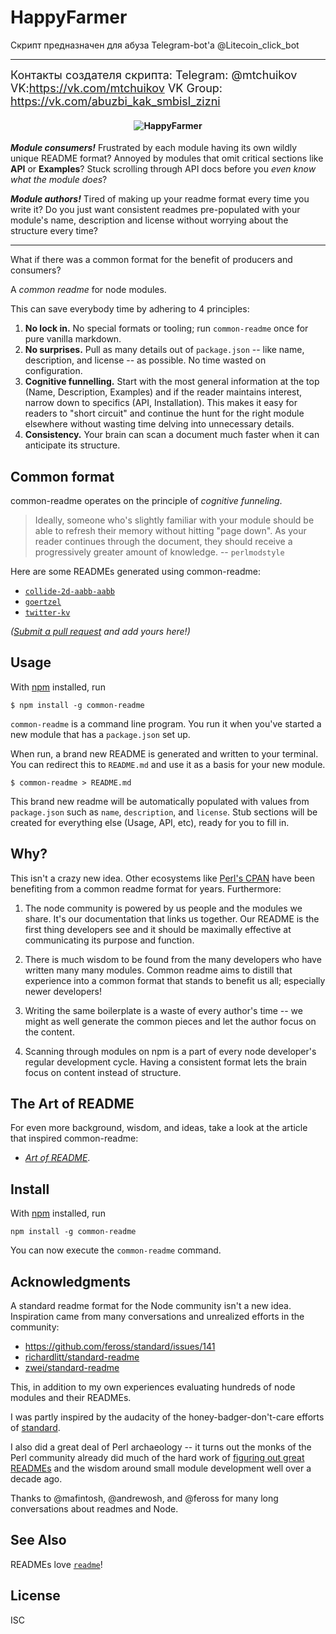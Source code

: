 # HappyFarmer
Скрипт предназначен для абуза Telegram-bot'а @Litecoin_click_bot
***
<font size="+1">Контакты создателя скрипта:
Telegram: @mtchuikov
VK:https://vk.com/mtchuikov
VK Group: https://vk.com/abuzbi_kak_smbisl_zizni</font>

<h4 align="center">
  <img alt="HappyFarmer" src="common-readme.png">
</h4>

***Module consumers!*** Frustrated by each module having its own wildly
unique README format? Annoyed by modules that omit critical sections like
**API** or **Examples**? Stuck scrolling through API docs before you *even know
what the module does*?

***Module authors!*** Tired of making up your readme format every time you
write it? Do you just want consistent readmes pre-populated with your module's
name, description and license without worrying about the structure every time?

---

What if there was a common format for the benefit of producers and consumers?

A *common readme* for node modules.

This can save everybody time by adhering to 4 principles:

1. **No lock in.** No special formats or tooling; run `common-readme` once for
   pure vanilla markdown.
2. **No surprises.** Pull as many details out of `package.json` -- like name,
   description, and license -- as possible. No time wasted on configuration.
3. **Cognitive funnelling.** Start with the most general information at the top
   (Name, Description, Examples) and if the reader maintains interest, narrow
   down to specifics (API, Installation). This makes it easy for readers to
   "short circuit" and continue the hunt for the right module elsewhere without
   wasting time delving into unnecessary details.
4. **Consistency.** Your brain can scan a document much faster when it can
   anticipate its structure.

## Common format

common-readme operates on the principle of *cognitive funneling*.

> Ideally, someone who's slightly familiar with your module should be able to
> refresh their memory without hitting "page down".  As your reader continues
> through the document, they should receive a progressively greater amount of
> knowledge. -- `perlmodstyle`

Here are some READMEs generated using common-readme:

- [`collide-2d-aabb-aabb`](https://github.com/noffle/collide-2d-aabb-aabb)
- [`goertzel`](https://github.com/noffle/goertzel)
- [`twitter-kv`](https://github.com/noffle/twitter-kv)

*([Submit a pull request](https://github.com/noffle/common-readme/pulls) and add
yours here!)*

## Usage

With [npm](https://npmjs.org/) installed, run

    $ npm install -g common-readme

`common-readme` is a command line program. You run it when you've started a new
module that has a `package.json` set up.

When run, a brand new README is generated and written to your terminal. You can
redirect this to `README.md` and use it as a basis for your new module.

    $ common-readme > README.md

This brand new readme will be automatically populated with values from
`package.json` such as `name`, `description`, and `license`. Stub sections will
be created for everything else (Usage, API, etc), ready for you to fill in.

## Why?

This isn't a crazy new idea. Other ecosystems like [Perl's
CPAN](http://perldoc.perl.org/perlmodstyle.html) have been benefiting from a
common readme format for years. Furthermore:

1. The node community is powered by us people and the modules we share. It's our
   documentation that links us together. Our README is the first thing
   developers see and it should be maximally effective at communicating its
   purpose and function.

2. There is much wisdom to be found from the many developers who have written
   many many modules. Common readme aims to distill that experience into a
   common format that stands to benefit us all; especially newer developers!

3. Writing the same boilerplate is a waste of every author's time -- we might as
   well generate the common pieces and let the author focus on the content.

4. Scanning through modules on npm is a part of every node developer's regular
   development cycle. Having a consistent format lets the brain focus on content
   instead of structure.

## The Art of README

For even more background, wisdom, and ideas, take a look at the article that
inspired common-readme:

- [*Art of README*](https://github.com/noffle/art-of-readme).

## Install

With [npm](https://npmjs.org/) installed, run

```shell
npm install -g common-readme
```

You can now execute the `common-readme` command.

## Acknowledgments

A standard readme format for the Node community isn't a new idea. Inspiration
came from many conversations and unrealized efforts in the community:

- <https://github.com/feross/standard/issues/141>
- [richardlitt/standard-readme](https://github.com/RichardLitt/readme-standard)
- [zwei/standard-readme](https://github.com/zcei/standard-readme)

This, in addition to my own experiences evaluating hundreds of node modules and
their READMEs.

I was partly inspired by the audacity of the honey-badger-don't-care efforts of
[standard](https://github.com/feross/standard).

I also did a great deal of Perl archaeology -- it turns out the monks of the
Perl community already did much of the hard work of [figuring out great
READMEs](http://perldoc.perl.org/perlmodstyle.html) and the wisdom around small
module development well over a decade ago.

Thanks to @mafintosh, @andrewosh, and @feross for many long conversations about
readmes and Node.

## See Also

READMEs love [`readme`](https://www.npmjs.com/package/readme)!

## License

ISC
